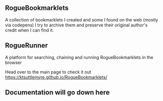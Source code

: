 

## RogueBookmarklets

A collection of bookmarklets I created and some I found on the web (mostly via codepens) I try to archive them and preserve their original author's credit when I can find it.

## RogueRunner

A platform for searching, chaining and running RogueBookmarklets in the browser

Head over to the main page to check it out https://ktsuttlemyre.github.io/RogueBookmarklets/


## Documentation will go down here
